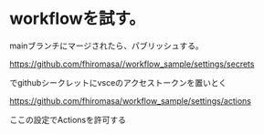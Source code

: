 # workflowを試す。

mainブランチにマージされたら、パブリッシュする。


https://github.com/fhiromasa//workflow_sample/settings/secrets

でgithubシークレットにvsceのアクセストークンを置いとく

https://github.com/fhiromasa/workflow_sample/settings/actions

ここの設定でActionsを許可する